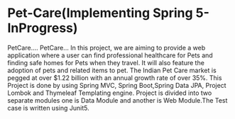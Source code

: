 # Pet-Care(Implementing Spring 5-InProgress)
PetCare....
PetCare... In this project, we are aiming to provide a web application where a user can find professional healthcare for Pets and finding safe homes for Pets when they travel. It will also feature the adoption of pets and related items to pet. The Indian Pet Care market is pegged at over $1.22 billion with an annual growth rate of over 35%.
This Project is done by using Spring MVC, Spring Boot,Spring Data JPA, Project Lombok and Thymeleaf Templating engine. Project is divided into two separate modules 
one is Data Module and another is Web Module.The Test case is written using Junit5.
